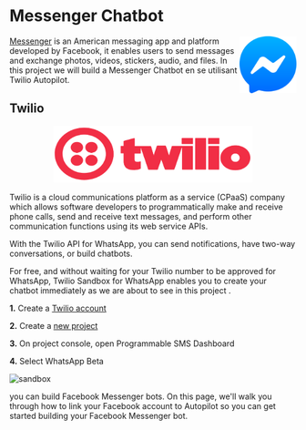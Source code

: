 # Messenger Chatbot

<p>
<img src="./images/messenger.png" alt="messenger" width="100" height="100" align="right">
  
[Messenger](https://www.messenger.com) is an American messaging app and platform developed by Facebook, it enables users to send messages and exchange photos, videos, stickers, audio, and files. In this project we will build a Messenger Chatbot en se utilisant Twilio Autopilot.
</p>


## Twilio

<p align="center">
<img src="./images/twilio.png" alt="twilio" width="350" height="100">
</p>

Twilio is a cloud communications platform as a service (CPaaS) company which allows software developers to programmatically make and receive phone calls, send and receive text messages, and perform other communication functions using its web service APIs.

With the Twilio API for WhatsApp, you can send notifications, have two-way conversations, or build chatbots. 

For free, and without waiting for your Twilio number to be approved for WhatsApp, Twilio Sandbox for WhatsApp enables you to create your chatbot immediately as we are about to see in this project .

**1.** Create a [Twilio account](https://www.twilio.com/try-twilio)

**2.** Create a [new project](https://www.twilio.com/console/projects/create)
      
**3.** On project console, open Programmable SMS Dashboard

**4.** Select WhatsApp Beta

<img src="./images/sandbox.PNG" alt="sandbox">


you can build Facebook Messenger bots. On this page, we'll walk you through how to link your Facebook account to Autopilot so you can get started building your Facebook Messenger bot.
